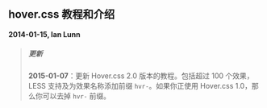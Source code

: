 ## hover.css 教程和介绍

**2014-01-15, Ian Lunn**

 > ##### 更新
 > **2015-01-07**：更新 Hover.css 2.0 版本的教程。包括超过 100 个效果，LESS 支持及为效果名称添加前缀 `hvr-`。如果你正使用 Hover.css 1.0，那么你可以去掉 `hvr-` 前缀。
